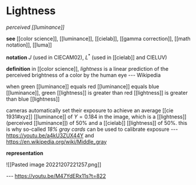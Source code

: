 # Lightness

_perceived [[luminance]]_

**see** [[color science]], [[luminance]], [[cielab]], [[gamma correction]], [[math notation]], [[luma]]

**notation** $J$ (used in CIECAM02), $L^*$ (used in [[cielab]] and CIELUV)

**definition** in [[color science]], _lightness_ is a linear prediction of the perceived brightness of a color by the human eye --- Wikipedia

when green [[luminance]] equals red [[luminance]] equals blue [[luminance]], green [[lightness]] is greater than red [[lightness]] is greater than blue [[lightness]]

cameras automatically set their exposure to achieve an average [[cie 1931#xyz]] [[luminance]] of $Y = 0.184$ in the image, which is a [[lightness]] (perceived [[luminance]]) of $50\%$ and a [[cielab]] [[lightness]] of $50\%$. this is why so-called _18% gray cards_ can be used to calibrate exposure --- <https://youtu.be/a4kU3ZUX44Y> and <https://en.wikipedia.org/wiki/Middle_gray>

**representation**

![[Pasted image 20221207221257.png]]

--- <https://youtu.be/M47YdERx11s?t=822>
